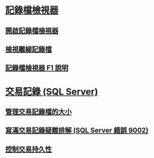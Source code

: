 # [記錄檔檢視器](log-file-viewer.md)
## [開啟記錄檔檢視器](open-log-file-viewer.md)
## [檢視離線記錄檔](view-offline-log-files.md)
## [記錄檔檢視器 F1 說明](log-file-viewer-f1-help.md)
# [交易記錄 (SQL Server)](the-transaction-log-sql-server.md)
## [管理交易記錄檔的大小](manage-the-size-of-the-transaction-log-file.md)
## [寫滿交易記錄疑難排解 (SQL Server 錯誤 9002)](troubleshoot-a-full-transaction-log-sql-server-error-9002.md)
## [控制交易持久性](control-transaction-durability.md)
